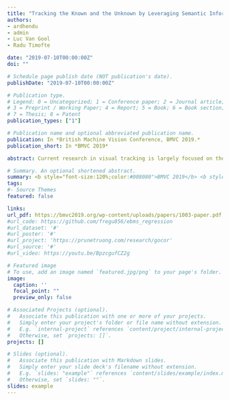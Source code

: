 ```yaml
---
title: "Tracking the Known and the Unknown by Leveraging Semantic Information"
authors:
- ardhendu
- admin
- Luc Van Gool
- Radu Timofte

date: "2019-07-10T00:00:00Z"
doi: ""

# Schedule page publish date (NOT publication's date).
publishDate: "2019-07-10T00:00:00Z"

# Publication type.
# Legend: 0 = Uncategorized; 1 = Conference paper; 2 = Journal article;
# 3 = Preprint / Working Paper; 4 = Report; 5 = Book; 6 = Book section;
# 7 = Thesis; 8 = Patent
publication_types: ["1"]

# Publication name and optional abbreviated publication name.
publication: In *British Machine Vision Conference, BMVC 2019.*
publication_short: In *BMVC 2019*

abstract: Current research in visual tracking is largely focused on the generic case, where no prior knowledge about the target object is assumed. However, many real-world tracking applications stem from specific scenarios where the class or type of object is known. In this work, we propose a tracking framework that can exploit this semantic information, without sacrificing the generic nature of the tracker. In addition to the target-specific appearance, we model the class of the object through a semantic module that provides complementary class-specific predictions. By further integrating a semantic classification module, we can utilize the learned class-specific models even if the target class is unknown. Our unified tracking architecture is trained end-to-end on large scale tracking datasets by exploiting the available semantic metadata. Comprehensive experiments are performed on five tracking benchmarks. Our approach achieves state-of-the-art performance while operating at real-time frame-rates.

# Summary. An optional shortened abstract.
summary: <b style="font-size:120%;color:#008080">BMVC 2019</b> <b style="font-size:120%;color:#E08040"></b><br> "e propose a tracking framework that can exploit semantic information, without sacrificing the generic nature of the tracker.
tags:
#- Source Themes
featured: false

links:
url_pdf: https://bmvc2019.org/wp-content/uploads/papers/1003-paper.pdf
#url_code: https://github.com/fregu856/ebms_regression
#url_dataset: '#'
#url_poster: '#'
#url_project: 'https://prunetruong.com/research/gocor'
#url_source: '#'
#url_video: https://youtu.be/BpzcgufCZ2g

# Featured image
# To use, add an image named `featured.jpg/png` to your page's folder. 
image:
  caption: ''
  focal_point: ""
  preview_only: false

# Associated Projects (optional).
#   Associate this publication with one or more of your projects.
#   Simply enter your project's folder or file name without extension.
#   E.g. `internal-project` references `content/project/internal-project/index.md`.
#   Otherwise, set `projects: []`.
projects: []

# Slides (optional).
#   Associate this publication with Markdown slides.
#   Simply enter your slide deck's filename without extension.
#   E.g. `slides: "example"` references `content/slides/example/index.md`.
#   Otherwise, set `slides: ""`.
slides: example
---
```



